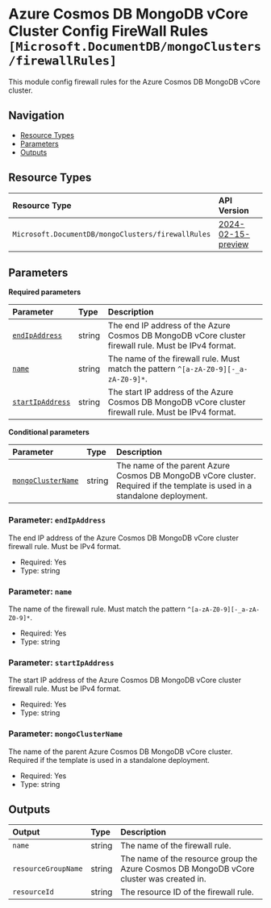 # Azure Cosmos DB MongoDB vCore Cluster Config FireWall Rules `[Microsoft.DocumentDB/mongoClusters/firewallRules]`

This module config firewall rules for the Azure Cosmos DB MongoDB vCore cluster.

## Navigation

- [Resource Types](#Resource-Types)
- [Parameters](#Parameters)
- [Outputs](#Outputs)

## Resource Types

| Resource Type | API Version |
| :-- | :-- |
| `Microsoft.DocumentDB/mongoClusters/firewallRules` | [2024-02-15-preview](https://learn.microsoft.com/en-us/azure/templates/Microsoft.DocumentDB/2024-02-15-preview/mongoClusters/firewallRules) |

## Parameters

**Required parameters**

| Parameter | Type | Description |
| :-- | :-- | :-- |
| [`endIpAddress`](#parameter-endipaddress) | string | The end IP address of the Azure Cosmos DB MongoDB vCore cluster firewall rule. Must be IPv4 format. |
| [`name`](#parameter-name) | string | The name of the firewall rule. Must match the pattern `^[a-zA-Z0-9][-_a-zA-Z0-9]*`. |
| [`startIpAddress`](#parameter-startipaddress) | string | The start IP address of the Azure Cosmos DB MongoDB vCore cluster firewall rule. Must be IPv4 format. |

**Conditional parameters**

| Parameter | Type | Description |
| :-- | :-- | :-- |
| [`mongoClusterName`](#parameter-mongoclustername) | string | The name of the parent Azure Cosmos DB MongoDB vCore cluster. Required if the template is used in a standalone deployment. |

### Parameter: `endIpAddress`

The end IP address of the Azure Cosmos DB MongoDB vCore cluster firewall rule. Must be IPv4 format.

- Required: Yes
- Type: string

### Parameter: `name`

The name of the firewall rule. Must match the pattern `^[a-zA-Z0-9][-_a-zA-Z0-9]*`.

- Required: Yes
- Type: string

### Parameter: `startIpAddress`

The start IP address of the Azure Cosmos DB MongoDB vCore cluster firewall rule. Must be IPv4 format.

- Required: Yes
- Type: string

### Parameter: `mongoClusterName`

The name of the parent Azure Cosmos DB MongoDB vCore cluster. Required if the template is used in a standalone deployment.

- Required: Yes
- Type: string

## Outputs

| Output | Type | Description |
| :-- | :-- | :-- |
| `name` | string | The name of the firewall rule. |
| `resourceGroupName` | string | The name of the resource group the Azure Cosmos DB MongoDB vCore cluster was created in. |
| `resourceId` | string | The resource ID of the firewall rule. |
